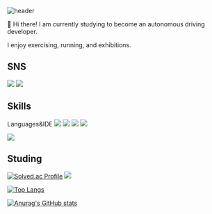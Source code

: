 ![header](https://capsule-render.vercel.app/api?type=waving&color=auto&height=200&section=header&text=KimSungAh&fontSize=50)

👋 Hi there! I am currently studying to become an autonomous driving developer.

I enjoy exercising, running, and exhibitions.

<!--
**kim-sungah/kim-sungah** is a ✨ _special_ ✨ repository because its `README.md` (this file) appears on your GitHub profile.

Here are some ideas to get you started:

- 🔭 I’m currently working on ...
- 🌱 I’m currently learning ...
- 👯 I’m looking to collaborate on ...
- 🤔 I’m looking for help with ...
- 💬 Ask me about ...
- 📫 How to reach me: ...
- 😄 Pronouns: ...
- ⚡ Fun fact: ...
-->

## SNS
<img src="https://img.shields.io/badge/ksa001@ha.ac.kr-EA4335?style=flat-square&logo=Gmail&logoColor=white"/></a>
<img src="https://img.shields.io/badge/ksa_exhibition-FF0069?style=flat-square&logo=Instagram&logoColor=white"/></a>

## Skills
Languages&IDE
<img src="https://img.shields.io/badge/C-A8B9CC?style=flat-square&logo=C&logoColor=white"/>
<img src="https://img.shields.io/badge/Java-007396.svg?&style=flat-square&logo=Java&logoColor=white"/>
<img src="https://img.shields.io/badge/Python-3776AB?style=flat-square&logo=Python&logoColor=white"/>
<img src="https://img.shields.io/badge/scikit-learn-F7931E?style=flat-square&logo=scikit-learn&logoColor=white"/>

<img src="https://img.shields.io/badge/Visual%20Studio%20Code-007ACC.svg?&style=flat-square&logo=Visual%20Studio%20Code&logoColor=white"/>

## Studing
[![Solved.ac
Profile](http://mazassumnida.wtf/api/v2/generate_badge?boj=ksa001)](https://solved.ac/ksa001/)
<img src="http://mazandi.herokuapp.com/api?handle=ksa001&theme=warm"/>

[![Top Langs](https://github-readme-stats.vercel.app/api/top-langs/?username=kim-sungah)](https://github.com/kim-sungah/github-readme-stats)

[![Anurag's GitHub stats](https://github-readme-stats.vercel.app/api?username=kim-sungah)](https://github.com/kim-sungah/github-readme-stats)
